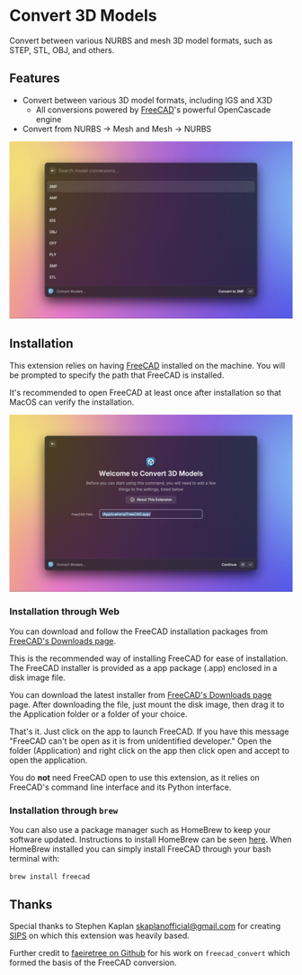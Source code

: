 # Convert 3D Models

Convert between various NURBS and mesh 3D model formats, such as STEP, STL, OBJ, and others.

## Features

* Convert between various 3D model formats, including IGS and X3D
  * All conversions powered by [FreeCAD](https://www.freecad.org/index.php)'s powerful OpenCascade engine
* Convert from NURBS -> Mesh and Mesh -> NURBS

![Image](metadata/2.png)

## Installation

This extension relies on having [FreeCAD](https://www.freecad.org/) installed on the machine. You will be prompted to specify the path that FreeCAD is installed.

It's recommended to open FreeCAD at least once after installation so that MacOS can verify the installation.

![Image](metadata/1.png)

### Installation through Web

You can download and follow the FreeCAD installation packages from [FreeCAD's Downloads page](https://www.freecad.org/downloads.php). 

This is the recommended way of installing FreeCAD for ease of installation. The FreeCAD installer is provided as a app package (.app) enclosed in a disk image file.

You can download the latest installer from [FreeCAD's Downloads page](https://www.freecad.org/downloads.php) page. After downloading the file, just mount the disk image, then drag it to the Application folder or a folder of your choice.

That's it. Just click on the app to launch FreeCAD. If you have this message "FreeCAD can't be open as it is from unidentified developer." Open the folder (Application) and right click on the app then click open and accept to open the application.

You do **not** need FreeCAD open to use this extension, as it relies on FreeCAD's command line interface and its Python interface.

### Installation through `brew`

You can also use a package manager such as HomeBrew to keep your software updated. Instructions to install HomeBrew can be seen [here](https://brew.sh/). When HomeBrew installed you can simply install FreeCAD through your bash terminal with:

```brew install freecad```

## Thanks

Special thanks to Stephen Kaplan <skaplanofficial@gmail.com> for creating [SIPS](https://github.com/raycast/extensions/tree/b415b8a9013e8569f788e5b7fc01a171a4f038d9/extensions/sips) on which this extension was heavily based.

Further credit to [faeiretree on Github](https://github.com/faerietree/freecad_convert) for his work on `freecad_convert` which formed the basis of the FreeCAD conversion.